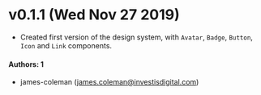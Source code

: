 # v0.1.1 (Wed Nov 27 2019)

- Created first version of the design system, with `Avatar`, `Badge`, `Button`, `Icon` and `Link` components.

#### Authors: 1

- james-coleman (james.coleman@investisdigital.com)
